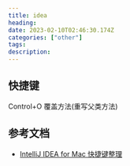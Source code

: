 ```yaml
---
title: idea
heading:  
date: 2023-02-10T02:46:30.174Z
categories: ["other"]
tags: 
description:  
---
```


## 快捷键

Control+O 覆盖方法(重写父类方法)

## 参考文档
- [IntelliJ IDEA for Mac 快捷键整理](https://cloud.tencent.com/developer/article/1796448)